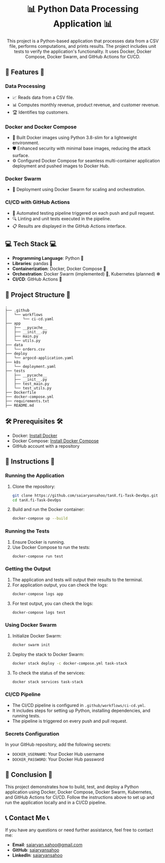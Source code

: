 <div align="center">

# 📊 Python Data Processing Application 📊

This project is a Python-based application that processes data from a CSV file, performs computations, and prints results. The project includes unit tests to verify the application's functionality. It uses Docker, Docker Compose, Docker Swarm, and GitHub Actions for CI/CD.

</div>

## 🌟 Features 🌟

### Data Processing
- 📈 Reads data from a CSV file.
- 📊 Computes monthly revenue, product revenue, and customer revenue.
- 🏆 Identifies top customers.

### Docker and Docker Compose

- 🐳 Built Docker images using Python 3.8-slim for a lightweight environment.
- 🛡️ Enhanced security with minimal base images, reducing the attack surface.
- ⚙️ Configured Docker Compose for seamless multi-container application deployment and pushed images to Docker Hub.


### Docker Swarm
- 🐝 Deployment using Docker Swarm for scaling and orchestration.

### CI/CD with GitHub Actions
- 🤖 Automated testing pipeline triggered on each push and pull request.
- 🔍 Linting and unit tests executed in the pipeline.
- 📋 Results are displayed in the GitHub Actions interface.

## 💻 Tech Stack 💻
- **Programming Language**: Python 🐍
- **Libraries**: pandas 🐼
- **Containerization**: Docker, Docker Compose 🐳
- **Orchestration**: Docker Swarm (implemented) 🐝, Kubernetes (planned) ☸️
- **CI/CD**: GitHub Actions 🤖

## 📁 Project Structure 📁
```plaintext
.
├── .github
│   └── workflows
│       └── ci-cd.yaml
├── app
│   ├── __pycache__
│   ├── __init__.py
│   ├── main.py
│   └── utils.py
├── data
│   └── orders.csv
├── deploy
│   └── argocd-application.yaml
├── k8s
│   └── deployment.yaml
├── tests
│   ├── __pycache__
│   ├── __init__.py
│   ├── test_main.py
│   └── test_utils.py
├── Dockerfile
├── docker-compose.yml
├── requirements.txt
├── README.md

```

## 🛠️ Prerequisites 🛠️

* Docker: [Install Docker](https://docs.docker.com/get-docker/)
* Docker Compose: [Install Docker Compose](https://docs.docker.com/compose/install/)
* GitHub account with a repository

## 📜 Instructions 📜

### Running the Application
1. Clone the repository:
    ```sh
    git clone https://github.com/saiaryansahoo/tanX.fi-Task-DevOps.git
    cd tanX.fi-Task-DevOps
    ```
2. Build and run the Docker container:
    ```sh
    docker-compose up --build
    ```

### Running the Tests
1. Ensure Docker is running.
2. Use Docker Compose to run the tests:
    ```sh
    docker-compose run test
    ```

### Getting the Output
1. The application and tests will output their results to the terminal.
2. For application output, you can check the logs:
    ```sh
    docker-compose logs app
    ```
3. For test output, you can check the logs:
    ```sh
    docker-compose logs test
    ```

### Using Docker Swarm
1. Initialize Docker Swarm:
    ```sh
    docker swarm init
    ```
2. Deploy the stack to Docker Swarm:
    ```sh
    docker stack deploy -c docker-compose.yml task-stack
    ```
3. To check the status of the services:
    ```sh
    docker stack services task-stack
    ```

### CI/CD Pipeline
- The CI/CD pipeline is configured in `.github/workflows/ci-cd.yml`.
- It includes steps for setting up Python, installing dependencies, and running tests.
- The pipeline is triggered on every push and pull request.

### Secrets Configuration
In your GitHub repository, add the following secrets:

- `DOCKER_USERNAME`: Your Docker Hub username
- `DOCKER_PASSWORD`: Your Docker Hub password

## 🎯 Conclusion 🎯
This project demonstrates how to build, test, and deploy a Python application using Docker, Docker Compose, Docker Swarm, Kubernetes, and GitHub Actions for CI/CD. Follow the instructions above to set up and run the application locally and in a CI/CD pipeline.

## 📞 Contact Me 📞
If you have any questions or need further assistance, feel free to contact me:

- **Email**: [saiaryan.sahoo@gmail.com](mailto:saiaryan.sahoo@gmail.com)
- **GitHub**: [saiaryansahoo](https://github.com/saiaryansahoo)
- **LinkedIn**: [saiaryansahoo](https://linkedin.in/saiaryansahoo)
